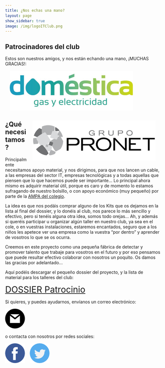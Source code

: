 ```yaml
---
title: ¿Nos echas una mano?
layout: page
show_sidebar: true
image: /img/logoITClub.png
---
```


## Patrocinadores del club

Estos son nuestros amigos, y nos están echando una mano, ¡MUCHAS GRACIAS!:

<div>
    <div style="margin: 15px">
        <a href="https://domesticaenergia.es; float: left;" target="_blank">
            <img src="/img/sponsorship/domestica.jpg" alt="Doméstica. Gas y electricidad."/>
        </a>
    </div>
    <div style="margin: 15px; float: right;">
        <a href="https://www.grupo-pronet.com/" target="_blank">
            <img src="/img/sponsorship/grupo-pronet.jpg" alt="Grupo Pronet"/>
        </a>
    </div>
</div>

## ¿Qué necesitamos?

Principalmente necesitamos apoyo material, y nos dirigimos, para que nos lancen un cable, a las empresas del sector IT, empresas tecnológicas y a todas aquellas que piensen que lo que hacemos puede ser importante... Lo principal ahora mismo es adquirir material útil, porque es caro y de momento lo estamos sufragando de nuestro bolsillo, o con apoyo económico (muy pequeño) por parte de la <a href="https://ampa.marcosfrechin.es" target="_blank">AMPA del colegio</a>. 

La idea es que nos podáis comprar alguno de los Kits que os dejamos en la lista al final del dossier, y lo donéis al club, nos parece lo más sencillo y efectivo, pero si tenéis alguna otra idea, somos todo orejas…
Ah, y además si queréis participar u organizar algún taller en nuestro club, ya sea en el cole, o en vuestras instalaciones, estaremos encantados, seguro que a los niños les apetece ver una empresa como la vuestra “por dentro” y aprender de vosotros lo que se os ocurra.

Creemos en este proyecto como una pequeña fábrica de detectar y promover talento que trabaje para vosotros en el futuro y por eso pensamos que puede resultar efectivo colaborar con nosotros un poquito. 
Os damos las gracias por adelantado…

Aquí podéis descargar el pequeño dossier del proyecto, y la lista de material para los talleres del club:

<a href="/docs/sponsorship/CLUB de INFORMÁTICA Marcos Frechín - DOSSIER Patrocinio.pdf" style="font-size: 2em" target="_blank">DOSSIER Patrocinio</a>

Si quieres, y puedes ayudarnos, envíanos un correo electrónico:

<a href="mailto:itclub@marcosfrechin.es" title="email"><img src="/img/mail64.png" alt="email" /></a>

o contacta con nosotros por redes sociales:

<a href="https://www.facebook.com/groups/itclubmarcosfrechin" title="facebook" target="_blank"><img src="/img/facebook64.png" alt="facebook" /></a>&nbsp;&nbsp;&nbsp;
<a href="https://twitter.com/itclubmfrechin" title="twitter" target="_blank"><img src="/img/twitter64.png" alt="twitter" /></a>
